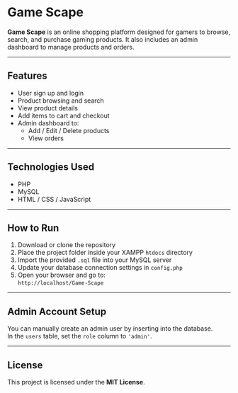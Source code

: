 # Game Scape

**Game Scape** is an online shopping platform designed for gamers to browse, search, and purchase gaming products. It also includes an admin dashboard to manage products and orders.

---

## Features
- User sign up and login
- Product browsing and search
- View product details
- Add items to cart and checkout
- Admin dashboard to:
  - Add / Edit / Delete products
  - View orders

---

## Technologies Used
- PHP
- MySQL
- HTML / CSS / JavaScript

---

## How to Run
1. Download or clone the repository
2. Place the project folder inside your XAMPP `htdocs` directory
3. Import the provided `.sql` file into your MySQL server
4. Update your database connection settings in `config.php`
5. Open your browser and go to:  
   `http://localhost/Game-Scape`

---

## Admin Account Setup
You can manually create an admin user by inserting into the database.  
In the `users` table, set the `role` column to `'admin'`.

---

## License
This project is licensed under the **MIT License**.
